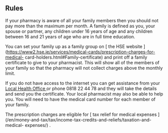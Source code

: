##  Rules

If your pharmacy is aware of all your family members then you should not pay
more than the maximum per month. A family is defined as you, your spouse or
partner, any children under 16 years of age and any children between 16 and 21
years of age who are in full time education.

You can set your family up as a family group on [ the HSE website
](https://www2.hse.ie/services/medical-cards/prescription-charges-for-medical-
card-holders.html#Family-certificate) and print off a family certificate to
give to your pharmacist. This will show all of the members of your family so
that the pharmacy will not collect charges above the monthly limit.

If you do not have access to the internet you can get assistance from your [
Local Health Office ](http://www.hse.ie/eng/services/list/1/LHO/) or phone
0818 22 44 78 and they will take the details and send you the certificate.
Your local pharmacist may also be able to help you. You will need to have the
medical card number for each member of your family.

The prescription charges are eligible for [ tax relief for medical expenses
](/en/money-and-tax/tax/income-tax-credits-and-reliefs/taxation-and-medical-
expenses/) .
